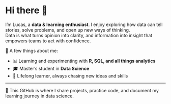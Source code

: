 # Hi there 👋  

I’m Lucas, a **data & learning enthusiast**.
I enjoy exploring how data can tell stories, solve problems, and open up new ways of thinking.  
Data is what turns opinion into clarity, and information into insight that empowers teams to act with confidence.  

🔎 A few things about me:  
- 📊 Learning and experimenting with **R, SQL, and all things analytics**  
- 🎓 Master’s student in **Data Science**  
- 🌱 Lifelong learner, always chasing new ideas and skills  
---

📌 This GitHub is where I share projects, practice code, and document my learning journey in data science.  
